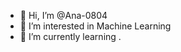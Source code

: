 - 👋 Hi, I’m @Ana-0804
- 👀 I’m interested in Machine Learning
- 🌱 I’m currently learning . 


<!---
Ana-0804/Ana-0804 is a ✨ special ✨ repository because its `README.md` (this file) appears on your GitHub profile.
You can click the Preview link to take a look at your changes.
--->
